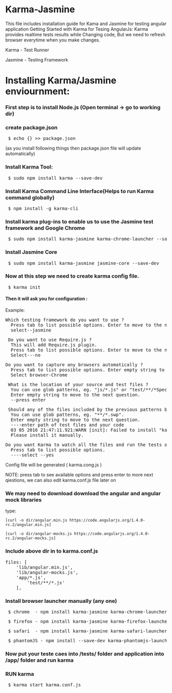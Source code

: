 # Karma-Jasmine

This file includes installation guide for Kama and Jasmine for testing angular application
Getting Started with Karma for Tesing AngularJs:
Karma provides realtime tests results while Changing code, But we need to refresh browser everytime when you make changes.

Karma - Test Runner

Jasmine - Testing Framework

# Installing Karma/Jasmine enviournment:

###  First step is to install Node.js (Open terminal -> go to working dir)

### create package.json
  <pre> $ echo {} >> package.json </pre>

(as you install following things then package.json file will update automatically)

### Install Karma Tool:
   <pre> $ sudo npm install karma --save-dev  </pre>

### Install Karma Command Line Interface(Helps to run Karma command globally)
   <pre> $ npm install -g karma-cli </pre>
  
### Install karma plug-ins to enable us to use the Jasmine test framework and Google Chrome
   <pre> $ sudo npm install karma-jasmine karma-chrome-launcher --save-dev  </pre>
  
### Install Jasmine Core
   <pre> $ sudo npm install karma-jasmine jasmine-core --save-dev  </pre>
  
### Now at this step we need to create karma config file.
   <pre> $ karma init  </pre>
  
#### Then it will ask you for configuration :
  Example: 
  
  <pre>Which testing framework do you want to use ?
  Press tab to list possible options. Enter to move to the next question.
  select--jasmine </pre>
   <pre> Do you want to use Require.js ?
  This will add Require.js plugin.
  Press tab to list possible options. Enter to move to the next question.
  Select---no </pre>
   <pre>Do you want to capture any browsers automatically ?
  Press tab to list possible options. Enter empty string to move to the next question.
  Select browser-Chrome  </pre>
   <pre> What is the location of your source and test files ?
  You can use glob patterns, eg. "js/*.js" or "test/**/*Spec.js".
  Enter empty string to move to the next question.
  --press enter </pre>
   <pre> Should any of the files included by the previous patterns be excluded ?
  You can use glob patterns, eg. "**/*.swp".
  Enter empty string to move to the next question.
  ----enter path of test files and your code
  03 05 2016 21:47:11.921:WARN [init]: Failed to install "karma-chrome-launcher". No permissions to write in /usr/local/lib!
  Please install it manually. </pre>
   <pre>Do you want Karma to watch all the files and run the tests on change ?
  Press tab to list possible options.
  ----select --yes </pre>

 Config file will be generated ( karma.cong.js )

NOTE: press tab to see available options and press enter to more next qiestions, we can also edit karma.conf.js file later on


### We may need to download  download the angular and angular mock libraries
  type: 

	[curl -o dir/angular.min.js https://code.angularjs.org/1.4.0-rc.2/angular.min.js]

	[curl -o dir/angular-mocks.js https://code.angularjs.org/1.4.0-rc.2/angular-mocks.js]
	
### Include above dir in to karma.conf.js
  <pre>files: [
	'lib/angular.min.js',
  	'lib/angular-mocks.js',
	'app/*.js',
      	'test/**/*.js'
    ],</pre>
    
### Install browser launcher manually (any one)

   <pre> $ chrome  - npm install karma-jasmine karma-chrome-launcher --save-dev </pre>
   <pre> $ firefox - npm install karma-jasmine karma-firefox-launcher --save-dev </pre> 
   <pre> $ safari  - npm install karma-jasmine karma-safari-launcher --save-dev  </pre>
   <pre> $ phantomJS - npm install --save-dev karma-phantomjs-launcher </pre>
  
### Now put your teste caes into /tests/ folder and application into /app/ folder  and run karma

### RUN karma

<pre> $ karma start karma.conf.js <pre>
  
  
  
